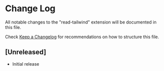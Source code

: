 # Change Log

All notable changes to the "read-tailwind" extension will be documented in this file.

Check [Keep a Changelog](http://keepachangelog.com/) for recommendations on how to structure this file.

## [Unreleased]

- Initial release